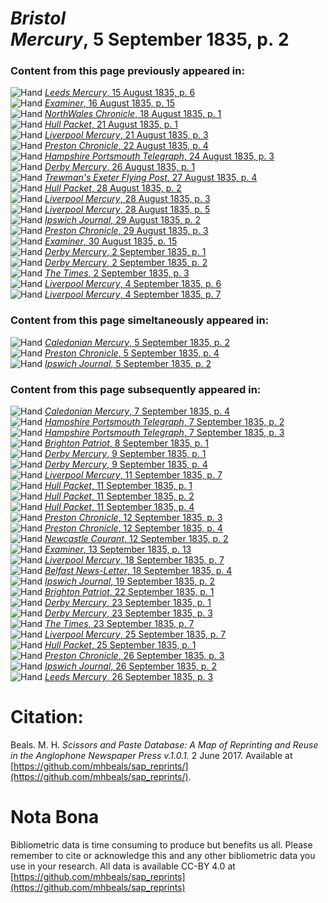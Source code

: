 # *Bristol Mercury*, 5 September 1835, p. 2  
  
### Content from this page previously appeared in:  
![Hand](http://scissorsandpaste.net/wp-content/uploads/2017/06/smallhandpointer.png) [*Leeds Mercury*, 15 August 1835, p. 6](https://mhbeals.github.io/sap_html/Leeds-Mercury/Leeds-Mercury-15-August-1835-p-6)  
![Hand](http://scissorsandpaste.net/wp-content/uploads/2017/06/smallhandpointer.png) [*Examiner*, 16 August 1835, p. 15](https://mhbeals.github.io/sap_html/Examiner/Examiner-16-August-1835-p-15)  
![Hand](http://scissorsandpaste.net/wp-content/uploads/2017/06/smallhandpointer.png) [*NorthWales Chronicle*, 18 August 1835, p. 1](https://mhbeals.github.io/sap_html/NorthWales-Chronicle/NorthWales-Chronicle-18-August-1835-p-1)  
![Hand](http://scissorsandpaste.net/wp-content/uploads/2017/06/smallhandpointer.png) [*Hull Packet*, 21 August 1835, p. 1](https://mhbeals.github.io/sap_html/Hull-Packet/Hull-Packet-21-August-1835-p-1)  
![Hand](http://scissorsandpaste.net/wp-content/uploads/2017/06/smallhandpointer.png) [*Liverpool Mercury*, 21 August 1835, p. 3](https://mhbeals.github.io/sap_html/Liverpool-Mercury/Liverpool-Mercury-21-August-1835-p-3)  
![Hand](http://scissorsandpaste.net/wp-content/uploads/2017/06/smallhandpointer.png) [*Preston Chronicle*, 22 August 1835, p. 4](https://mhbeals.github.io/sap_html/Preston-Chronicle/Preston-Chronicle-22-August-1835-p-4)  
![Hand](http://scissorsandpaste.net/wp-content/uploads/2017/06/smallhandpointer.png) [*Hampshire Portsmouth Telegraph*, 24 August 1835, p. 3](https://mhbeals.github.io/sap_html/Hampshire-Portsmouth-Telegraph/Hampshire-Portsmouth-Telegraph-24-August-1835-p-3)  
![Hand](http://scissorsandpaste.net/wp-content/uploads/2017/06/smallhandpointer.png) [*Derby Mercury*, 26 August 1835, p. 1](https://mhbeals.github.io/sap_html/Derby-Mercury/Derby-Mercury-26-August-1835-p-1)  
![Hand](http://scissorsandpaste.net/wp-content/uploads/2017/06/smallhandpointer.png) [*Trewman's Exeter Flying Post*, 27 August 1835, p. 4](https://mhbeals.github.io/sap_html/Trewman's-Exeter-Flying-Post/Trewman's-Exeter-Flying-Post-27-August-1835-p-4)  
![Hand](http://scissorsandpaste.net/wp-content/uploads/2017/06/smallhandpointer.png) [*Hull Packet*, 28 August 1835, p. 2](https://mhbeals.github.io/sap_html/Hull-Packet/Hull-Packet-28-August-1835-p-2)  
![Hand](http://scissorsandpaste.net/wp-content/uploads/2017/06/smallhandpointer.png) [*Liverpool Mercury*, 28 August 1835, p. 3](https://mhbeals.github.io/sap_html/Liverpool-Mercury/Liverpool-Mercury-28-August-1835-p-3)  
![Hand](http://scissorsandpaste.net/wp-content/uploads/2017/06/smallhandpointer.png) [*Liverpool Mercury*, 28 August 1835, p. 5](https://mhbeals.github.io/sap_html/Liverpool-Mercury/Liverpool-Mercury-28-August-1835-p-5)  
![Hand](http://scissorsandpaste.net/wp-content/uploads/2017/06/smallhandpointer.png) [*Ipswich Journal*, 29 August 1835, p. 2](https://mhbeals.github.io/sap_html/Ipswich-Journal/Ipswich-Journal-29-August-1835-p-2)  
![Hand](http://scissorsandpaste.net/wp-content/uploads/2017/06/smallhandpointer.png) [*Preston Chronicle*, 29 August 1835, p. 3](https://mhbeals.github.io/sap_html/Preston-Chronicle/Preston-Chronicle-29-August-1835-p-3)  
![Hand](http://scissorsandpaste.net/wp-content/uploads/2017/06/smallhandpointer.png) [*Examiner*, 30 August 1835, p. 15](https://mhbeals.github.io/sap_html/Examiner/Examiner-30-August-1835-p-15)  
![Hand](http://scissorsandpaste.net/wp-content/uploads/2017/06/smallhandpointer.png) [*Derby Mercury*, 2 September 1835, p. 1](https://mhbeals.github.io/sap_html/Derby-Mercury/Derby-Mercury-2-September-1835-p-1)  
![Hand](http://scissorsandpaste.net/wp-content/uploads/2017/06/smallhandpointer.png) [*Derby Mercury*, 2 September 1835, p. 2](https://mhbeals.github.io/sap_html/Derby-Mercury/Derby-Mercury-2-September-1835-p-2)  
![Hand](http://scissorsandpaste.net/wp-content/uploads/2017/06/smallhandpointer.png) [*The Times*, 2 September 1835, p. 3](https://mhbeals.github.io/sap_html/The-Times/The-Times-2-September-1835-p-3)  
![Hand](http://scissorsandpaste.net/wp-content/uploads/2017/06/smallhandpointer.png) [*Liverpool Mercury*, 4 September 1835, p. 6](https://mhbeals.github.io/sap_html/Liverpool-Mercury/Liverpool-Mercury-4-September-1835-p-6)  
![Hand](http://scissorsandpaste.net/wp-content/uploads/2017/06/smallhandpointer.png) [*Liverpool Mercury*, 4 September 1835, p. 7](https://mhbeals.github.io/sap_html/Liverpool-Mercury/Liverpool-Mercury-4-September-1835-p-7)  
  
### Content from this page simeltaneously appeared in:  
![Hand](http://scissorsandpaste.net/wp-content/uploads/2017/06/smallhandpointer.png) [*Caledonian Mercury*, 5 September 1835, p. 2](https://mhbeals.github.io/sap_html/Caledonian-Mercury/Caledonian-Mercury-5-September-1835-p-2)  
![Hand](http://scissorsandpaste.net/wp-content/uploads/2017/06/smallhandpointer.png) [*Preston Chronicle*, 5 September 1835, p. 4](https://mhbeals.github.io/sap_html/Preston-Chronicle/Preston-Chronicle-5-September-1835-p-4)  
![Hand](http://scissorsandpaste.net/wp-content/uploads/2017/06/smallhandpointer.png) [*Ipswich Journal*, 5 September 1835, p. 2](https://mhbeals.github.io/sap_html/Ipswich-Journal/Ipswich-Journal-5-September-1835-p-2)  
  
### Content from this page subsequently appeared in:  
![Hand](http://scissorsandpaste.net/wp-content/uploads/2017/06/smallhandpointer.png) [*Caledonian Mercury*, 7 September 1835, p. 4](https://mhbeals.github.io/sap_html/Caledonian-Mercury/Caledonian-Mercury-7-September-1835-p-4)  
![Hand](http://scissorsandpaste.net/wp-content/uploads/2017/06/smallhandpointer.png) [*Hampshire Portsmouth Telegraph*, 7 September 1835, p. 2](https://mhbeals.github.io/sap_html/Hampshire-Portsmouth-Telegraph/Hampshire-Portsmouth-Telegraph-7-September-1835-p-2)  
![Hand](http://scissorsandpaste.net/wp-content/uploads/2017/06/smallhandpointer.png) [*Hampshire Portsmouth Telegraph*, 7 September 1835, p. 3](https://mhbeals.github.io/sap_html/Hampshire-Portsmouth-Telegraph/Hampshire-Portsmouth-Telegraph-7-September-1835-p-3)  
![Hand](http://scissorsandpaste.net/wp-content/uploads/2017/06/smallhandpointer.png) [*Brighton Patriot*, 8 September 1835, p. 1](https://mhbeals.github.io/sap_html/Brighton-Patriot/Brighton-Patriot-8-September-1835-p-1)  
![Hand](http://scissorsandpaste.net/wp-content/uploads/2017/06/smallhandpointer.png) [*Derby Mercury*, 9 September 1835, p. 1](https://mhbeals.github.io/sap_html/Derby-Mercury/Derby-Mercury-9-September-1835-p-1)  
![Hand](http://scissorsandpaste.net/wp-content/uploads/2017/06/smallhandpointer.png) [*Derby Mercury*, 9 September 1835, p. 4](https://mhbeals.github.io/sap_html/Derby-Mercury/Derby-Mercury-9-September-1835-p-4)  
![Hand](http://scissorsandpaste.net/wp-content/uploads/2017/06/smallhandpointer.png) [*Liverpool Mercury*, 11 September 1835, p. 7](https://mhbeals.github.io/sap_html/Liverpool-Mercury/Liverpool-Mercury-11-September-1835-p-7)  
![Hand](http://scissorsandpaste.net/wp-content/uploads/2017/06/smallhandpointer.png) [*Hull Packet*, 11 September 1835, p. 1](https://mhbeals.github.io/sap_html/Hull-Packet/Hull-Packet-11-September-1835-p-1)  
![Hand](http://scissorsandpaste.net/wp-content/uploads/2017/06/smallhandpointer.png) [*Hull Packet*, 11 September 1835, p. 2](https://mhbeals.github.io/sap_html/Hull-Packet/Hull-Packet-11-September-1835-p-2)  
![Hand](http://scissorsandpaste.net/wp-content/uploads/2017/06/smallhandpointer.png) [*Hull Packet*, 11 September 1835, p. 4](https://mhbeals.github.io/sap_html/Hull-Packet/Hull-Packet-11-September-1835-p-4)  
![Hand](http://scissorsandpaste.net/wp-content/uploads/2017/06/smallhandpointer.png) [*Preston Chronicle*, 12 September 1835, p. 3](https://mhbeals.github.io/sap_html/Preston-Chronicle/Preston-Chronicle-12-September-1835-p-3)  
![Hand](http://scissorsandpaste.net/wp-content/uploads/2017/06/smallhandpointer.png) [*Preston Chronicle*, 12 September 1835, p. 4](https://mhbeals.github.io/sap_html/Preston-Chronicle/Preston-Chronicle-12-September-1835-p-4)  
![Hand](http://scissorsandpaste.net/wp-content/uploads/2017/06/smallhandpointer.png) [*Newcastle Courant*, 12 September 1835, p. 2](https://mhbeals.github.io/sap_html/Newcastle-Courant/Newcastle-Courant-12-September-1835-p-2)  
![Hand](http://scissorsandpaste.net/wp-content/uploads/2017/06/smallhandpointer.png) [*Examiner*, 13 September 1835, p. 13](https://mhbeals.github.io/sap_html/Examiner/Examiner-13-September-1835-p-13)  
![Hand](http://scissorsandpaste.net/wp-content/uploads/2017/06/smallhandpointer.png) [*Liverpool Mercury*, 18 September 1835, p. 7](https://mhbeals.github.io/sap_html/Liverpool-Mercury/Liverpool-Mercury-18-September-1835-p-7)  
![Hand](http://scissorsandpaste.net/wp-content/uploads/2017/06/smallhandpointer.png) [*Belfast News-Letter*, 18 September 1835, p. 4](https://mhbeals.github.io/sap_html/Belfast-News-Letter/Belfast-News-Letter-18-September-1835-p-4)  
![Hand](http://scissorsandpaste.net/wp-content/uploads/2017/06/smallhandpointer.png) [*Ipswich Journal*, 19 September 1835, p. 2](https://mhbeals.github.io/sap_html/Ipswich-Journal/Ipswich-Journal-19-September-1835-p-2)  
![Hand](http://scissorsandpaste.net/wp-content/uploads/2017/06/smallhandpointer.png) [*Brighton Patriot*, 22 September 1835, p. 1](https://mhbeals.github.io/sap_html/Brighton-Patriot/Brighton-Patriot-22-September-1835-p-1)  
![Hand](http://scissorsandpaste.net/wp-content/uploads/2017/06/smallhandpointer.png) [*Derby Mercury*, 23 September 1835, p. 1](https://mhbeals.github.io/sap_html/Derby-Mercury/Derby-Mercury-23-September-1835-p-1)  
![Hand](http://scissorsandpaste.net/wp-content/uploads/2017/06/smallhandpointer.png) [*Derby Mercury*, 23 September 1835, p. 3](https://mhbeals.github.io/sap_html/Derby-Mercury/Derby-Mercury-23-September-1835-p-3)  
![Hand](http://scissorsandpaste.net/wp-content/uploads/2017/06/smallhandpointer.png) [*The Times*, 23 September 1835, p. 7](https://mhbeals.github.io/sap_html/The-Times/The-Times-23-September-1835-p-7)  
![Hand](http://scissorsandpaste.net/wp-content/uploads/2017/06/smallhandpointer.png) [*Liverpool Mercury*, 25 September 1835, p. 7](https://mhbeals.github.io/sap_html/Liverpool-Mercury/Liverpool-Mercury-25-September-1835-p-7)  
![Hand](http://scissorsandpaste.net/wp-content/uploads/2017/06/smallhandpointer.png) [*Hull Packet*, 25 September 1835, p. 1](https://mhbeals.github.io/sap_html/Hull-Packet/Hull-Packet-25-September-1835-p-1)  
![Hand](http://scissorsandpaste.net/wp-content/uploads/2017/06/smallhandpointer.png) [*Preston Chronicle*, 26 September 1835, p. 3](https://mhbeals.github.io/sap_html/Preston-Chronicle/Preston-Chronicle-26-September-1835-p-3)  
![Hand](http://scissorsandpaste.net/wp-content/uploads/2017/06/smallhandpointer.png) [*Ipswich Journal*, 26 September 1835, p. 2](https://mhbeals.github.io/sap_html/Ipswich-Journal/Ipswich-Journal-26-September-1835-p-2)  
![Hand](http://scissorsandpaste.net/wp-content/uploads/2017/06/smallhandpointer.png) [*Leeds Mercury*, 26 September 1835, p. 3](https://mhbeals.github.io/sap_html/Leeds-Mercury/Leeds-Mercury-26-September-1835-p-3)  


# Citation: 

Beals. M. H. *Scissors and Paste Database: A Map of Reprinting and Reuse in the Anglophone Newspaper Press v.1.0.1.* 2 June 2017. Available at [https://github.com/mhbeals/sap_reprints/](https://github.com/mhbeals/sap_reprints/). 

# Nota Bona

Bibliometric data is time consuming to produce but benefits us all. Please remember to cite or acknowledge this and any other bibliometric data you use in your research. All data is available CC-BY 4.0 at [https://github.com/mhbeals/sap_reprints](https://github.com/mhbeals/sap_reprints)